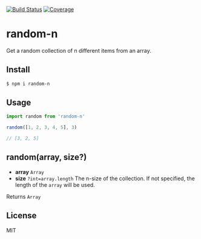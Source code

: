 [![Build Status](https://travis-ci.org/kaelzhang/random-n.svg?branch=master)](https://travis-ci.org/kaelzhang/random-n)
[![Coverage](https://codecov.io/gh/kaelzhang/random-n/branch/master/graph/badge.svg)](https://codecov.io/gh/kaelzhang/random-n)
<!-- optional appveyor tst
[![Windows Build Status](https://ci.appveyor.com/api/projects/status/github/kaelzhang/random-n?branch=master&svg=true)](https://ci.appveyor.com/project/kaelzhang/random-n)
-->
<!-- optional npm version
[![NPM version](https://badge.fury.io/js/random-n.svg)](http://badge.fury.io/js/random-n)
-->
<!-- optional npm downloads
[![npm module downloads per month](http://img.shields.io/npm/dm/random-n.svg)](https://www.npmjs.org/package/random-n)
-->
<!-- optional dependency status
[![Dependency Status](https://david-dm.org/kaelzhang/random-n.svg)](https://david-dm.org/kaelzhang/random-n)
-->

# random-n

Get a random collection of n different items from an array.

## Install

```sh
$ npm i random-n
```

## Usage

```js
import random from 'random-n'

random([1, 2, 3, 4, 5], 3)

// [3, 2, 5]
```

## random(array, size?)

- **array** `Array`
- **size** `?int=array.length` The n-size of the collection. If not specified, the length of the `array` will be used.

Returns `Array`

## License

MIT
